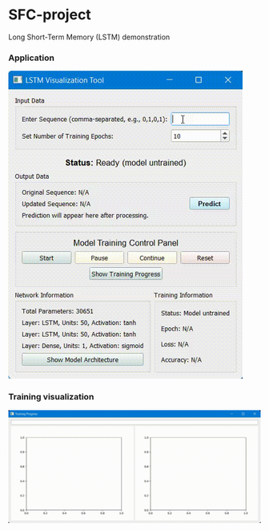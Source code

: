 # SFC-project
Long Short-Term Memory (LSTM) demonstration


### Application
![](img/demo-app.gif)


### Training visualization
![](img/demo-visual.gif)
